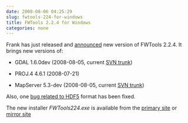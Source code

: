 ```yaml
---
date: 2008-08-06 04:25:29
slug: fwtools-224-for-windows
title: FWTools 2.2.4 for Windows
categories: none
---
```


Frank has just released and [announced](http://lists.maptools.org/pipermail/fwtools/2008-August/001272.html) new version of FWTools 2.2.4. It brings new versions of:




  * GDAL 1.6.0dev (2008-08-05, current [SVN trunk](http://svn.osgeo.org/gdal/trunk/))


  * PROJ.4 4.6.1 (2008-07-21)


  * MapServer 5.3-dev (2008-08-05, current [SVN trunk](http://svn.osgeo.org/mapserver/trunk/))


Also, one [bug related to HDF5](http://lists.maptools.org/pipermail/fwtools/2008-August/001269.html) format has been fixed.






The new installer _FWTools224.exe_ is available from the [primary site](http://home.gdal.org/fwtools/) or [mirror site](http://fwtools.loskot.net/)
